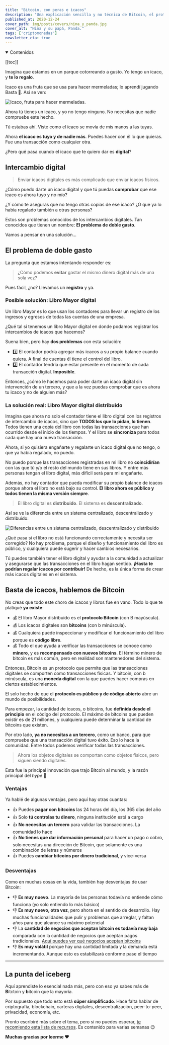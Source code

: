 ```yaml
---
title: "Bitcoin, con peras e icacos"
description: "Una explicación sencilla y no técnica de Bitcoin, el protocolo, y bitcoin, la moneda."
published_at: 2020-12-24
cover_path: img/posts/covers/nina_y_panda.jpg
cover_alt: "Nina y su papá, Panda."
tags: ['criptomonedas']
newsletter_cta: true
---
```


<details open>
  <summary>
    Contenidos
  </summary>

  [[toc]]

</details>

Imagina que estamos en un parque cotorreando a gusto. Yo tengo un icaco, y **te lo regalo**.

Icaco es una fruta que se usa para hacer mermeladas; lo aprendí jugando Basta 🙊. Así se ven:

![Icaco, fruta para hacer mermeladas.](/img/posts/icaco.jpg)

Ahora tú tienes un icaco, y yo no tengo ninguno. No necesitas que nadie compruebe este hecho.

Tú estabas ahí. Viste como el icaco se movía de mis manos a las tuyas.

Ahora **el icaco es tuyo y de nadie más**. Puedes hacer con él lo que quieras. Fue una transacción como cualquier otra.

¿Pero qué pasa cuando el icaco que te quiero dar es **digital**?

## Intercambio digital

> Enviar icacos digitales es más complicado que enviar icacos físicos.

¿Cómo puedo darte un icaco digital y que tú puedas **comprobar** que ese icaco es ahora tuyo y no mío?

¿Y cómo te aseguras que no tengo otras copias de ese icaco? ¿O que ya lo había regalado también a otras personas?

Estos son problemas conocidos de los intercambios digitales. Tan conocidos que tienen un nombre: **El problema de doble gasto**.

Vamos a pensar en una solución...

## El problema de doble gasto

La pregunta que estamos intentando responder es:

>¿Cómo podemos **evitar** gastar el mismo dinero digital más de una sola vez?

Pues fácil, ¿no? Llevamos un **registro** y ya.

### Posible solución: Libro Mayor digital

Un libro Mayor es lo que usan los contadores para llevar un registro de los ingresos y egresos de todas las cuentas de una empresa.

¿Qué tal si tenemos un libro Mayor digital en donde podamos registrar los intercambios de icacos que hacemos?

Suena bien, pero hay **dos problemas** con esta solución:
- 1️⃣ El contador podría agregar más icacos a su propio balance cuando quiera. A final de cuentas él tiene el control del libro.
- 2️⃣ El contador tendría que estar presente en el momento de cada transacción digital. **Imposible**.

Entonces, ¿cómo le hacemos para poder darte un icaco digital sin intervención de un tercero, y que a la vez puedas comprobar que es ahora tu icaco y no de alguien más?

### La solución real: Libro Mayor digital distribuido

Imagina que ahora no solo el contador tiene el libro digital con los registros de intercambio de icacos, sino que **TODOS los que lo pidan, lo tienen**. Todos tienen una copia del libro con todas las transacciones que han ocurrido desde el inicio de los tiempos. Y el libro se **sincroniza** para todos cada que hay una nueva transacción.

Ahora, si yo quisiera engañarte y regalarte un icaco digital que no tengo, o que ya había regalado, no puedo.

No puedo porque las transacciones registradas en mi libro no **coincidirían** con las que tú y/o el resto del mundo tiene en sus libros. Y entre más personas tengan el libro digital, más difícil será para mi engañarte.

Además, no hay contador que pueda modificar su propio balance de icacos porque ahora el libro no está bajo su control. **El libro ahora es público y todos tienen la misma versión siempre**.

> El libro digital es **distribuido**. El sistema es **descentralizado**.

Así se ve la diferencia entre un sistema centralizado, descentralizado y distribuido:

![Diferencias entre un sistema centralizado, descentralizado y distribuido](/img/posts/descentralizado_vs_distribuido.jpeg)

¿Qué pasa si el libro no está funcionando correctamente y necesita ser corregido? No hay problema, porque el diseño y funcionamiento del libro es público, y cualquiera puede sugerir y hacer cambios necesarios.

Tú puedes también tener el libro digital y ayudar a la comunidad a actualizar y asegurarse que las transacciones en el libro hagan sentido. **¡Hasta te podrían regalar icacos por contribuir!** De hecho, es la única forma de crear más icacos digitales en el sistema.

## Basta de icacos, hablemos de Bitcoin

No creas que todo este choro de icacos y libros fue en vano. Todo lo que te platiqué **ya existe**:

- 💰 El libro Mayor distribuido es el **protocolo Bitcoin** (con B mayúscula).
- 💰 Los icacos digitales son **bitcoins** (con b minúscula).
- 💰 Cualquiera puede inspeccionar y modificar el funcionamiento del libro porque es **código libre**.
- 💰 Todo el que ayuda a verificar las transacciones se conoce como **minero**, y es **recompensado con nuevos bitcoins**. El término minero de bitcoin es más común, pero en realidad son mantenedores del sistema.

Entonces, Bitcoin es un protocolo que permite que las transacciones digitales se comporten como transacciones físicas. Y bitcoin, con b minúscula, es una **moneda digital** con la que puedes hacer compras en ciertos establecimientos.

El solo hecho de que el **protocolo es público y de código abierto** abre un mundo de posibilidades.

Para empezar, la cantidad de icacos, o bitcoins, fue **definida desde el principio** en el código del protocolo. El máximo de bitcoins que pueden existir es de 21 millones, y cualquiera puede determinar la cantidad de bitcoins que existen.

Por otro lado, **ya no necesitas a un tercero**, como un banco, para que compruebe que una transacción digital tuvo éxito. Eso lo hace la comunidad. Entre todos podemos verificar todas las transacciones.

> Ahora los objetos digitales se comportan como objetos físicos, pero siguen siendo digitales.

Esta fue la principal innovación que trajo Bitcoin al mundo, y la razón principal del *hype* 🤩

### Ventajas

Ya hablé de algunas ventajas, pero aquí hay otras cuantas:

- 👍 Puedes **pagar con bitcoins** las 24 horas del día, los 365 días del año
- 👍 Solo **tú controlas tu dinero**, ninguna institución está a cargo
- 👍 **No necesitas un tercero** para validar las transacciones. La comunidad lo hace
- 👍 **No tienes que dar información personal** para hacer un pago o cobro, solo necesitas una dirección de Bitcoin, que solamente es una combinación de letras y números
- 👍 Puedes **cambiar bitcoins por dinero tradicional**, y vice-versa

### Desventajas

Como en muchas cosas en la vida, también hay desventajas de usar Bitcoin:

- 👎 **Es muy nuevo**. La mayoría de las personas todavía no entiende cómo funciona (yo solo entiendo lo más básico)
- 👎 **Es muy nuevo, otra vez**, pero ahora en el sentido de desarrollo. Hay muchas funcionalidades que pulir y problemas que arreglar, y faltan años para que alcance su máximo potencial
- 👎 La **cantidad de negocios que aceptan bitcoin es todavía muy baja** comparada con la cantidad de negocios que aceptan pagos tradicionales. [Aquí puedes ver qué negocios aceptan bitcoins](https://bitcoinwide.com/)
- 👎 **Es muy volátil** porque hay una cantidad limitada y la demanda está incrementando. Aunque esto es estabilizará conforme pase el tiempo

***

## La punta del iceberg

Aquí aprendiste lo esencial nada más, pero con eso ya sabes más de **B**itctoin y **b**itcoin que la mayoría.

Por supuesto que todo esto está **súper simplificado**. Hace falta hablar de criptografía, blockchain, carteras digitales, descentralización, peer-to-peer, privacidad, economía, etc.

Pronto escribiré más sobre el tema, pero si no puedes esperar, [te recomiendo esta lista de recursos](https://www.lopp.net/bitcoin-information/getting-started.html). Es contenido para varias semanas 😉

**Muchas gracias por leerme ❤️**
